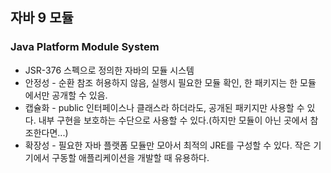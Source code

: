## 자바 9 모듈
### Java Platform Module System

- JSR-376 스펙으로 정의한 자바의 모듈 시스템
- 안정성 - 순환 참조 허용하지 않음, 실행시 필요한 모듈 확인, 한 패키지는 한 모듈 에서만 공개할 수 있음.
- 캡슐화 - public 인터페이스나 클래스라 하더라도, 공개된 패키지만 사용할 수 있다. 내부 구현을 보호하는 수단으로 사용할 수 있다.(하지만 모듈이 아닌 곳에서 참조한다면...)
- 확장성 - 필요한 자바 플랫폼 모듈만 모아서 최적의 JRE를 구성할 수 있다. 작은 기기에서 구동할 애플리케이션을 개발할 때 유용하다.